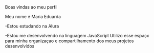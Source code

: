 Boas vindas ao meu perfil

Meu nome é Maria Eduarda

-Estou estudando na Alura

-Estou me desenvolvendo na linguagem JavaScript
Utilizo esse espaço para minha organizaçao e compartilhamento dos meus projetos desenvolvidos

